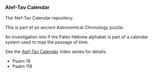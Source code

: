 ### Alef-Tav Calendar
The Alef-Tav Calendar repository.

This is part of an ancient Astronomical Chronology puzzle.

An investigation into if the Paleo Hebrew alphabet is part of a calendar system used to map the passage of time.

See the [Alef-Tav Calendar](https://www.youtube.com/playlist?list=PLbRaSh0207d5oxxRnekgN2GdKQNFtZT2z) video series for details.

* Psalm 19
* Psalm 119
